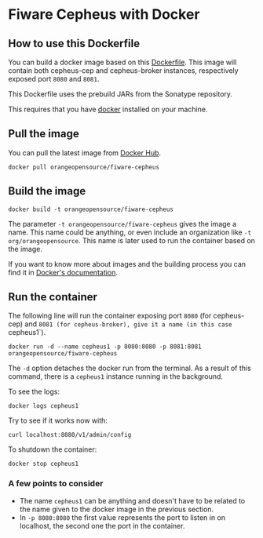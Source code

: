 # Fiware Cepheus with Docker

## How to use this Dockerfile

You can build a docker image based on this [Dockerfile](Dockerfile).
This image will contain both cepheus-cep and cepheus-broker instances,
respectively exposed port `8080` and `8081`.

This Dockerfile uses the prebuild JARs from the Sonatype repository.

This requires that you have [docker](https://docs.docker.com/installation/) installed on your machine.

## Pull the image

You can pull the latest image from [Docker Hub](https://hub.docker.com/r/orangeopensource/fiware-cepheus/).

	docker pull orangeopensource/fiware-cepheus

## Build the image

    docker build -t orangeopensource/fiware-cepheus

The parameter `-t orangeopensource/fiware-cepheus` gives the image a name. This name could be anything, or even include an organization like `-t org/orangeopensource`.
This name is later used to run the container based on the image.

If you want to know more about images and the building process you can find it in [Docker's documentation](https://docs.docker.com/userguide/dockerimages/).

## Run the container

The following line will run the container exposing port `8080` (for cepheus-cep) and `8081 (for cepheus-broker), give it a name (in this case `cepheus1`).

    docker run -d --name cepheus1 -p 8080:8080 -p 8081:8081 orangeopensource/fiware-cepheus

The `-d` option detaches the docker run from the terminal.
As a result of this command, there is a `cepheus1` instance running in the background.

To see the logs:

    docker logs cepheus1

Try to see if it works now with:

    curl localhost:8080/v1/admin/config

To shutdown the container:

    docker stop cepheus1

### A few points to consider

* The name `cepheus1` can be anything and doesn't have to be related to the name given to the docker image in the previous section.
* In `-p 8080:8080` the first value represents the port to listen in on localhost, the second one the port in the container.



